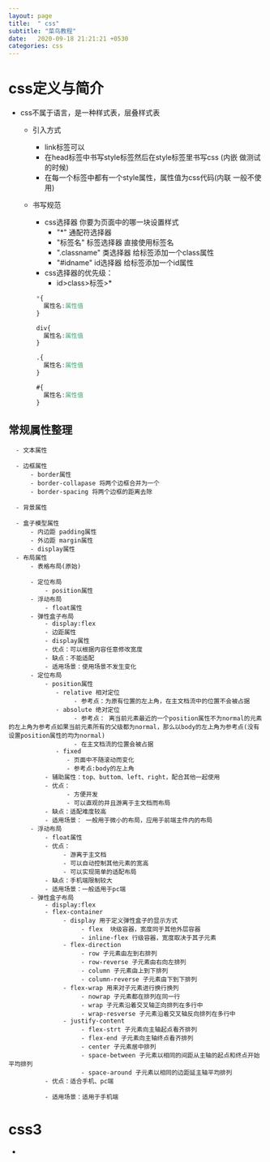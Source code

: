 ```yaml
---
layout: page
title:  " css"
subtitle: "菜鸟教程"
date:   2020-09-18 21:21:21 +0530
categories: css
--- 
```



# css定义与简介 
 - css不属于语言，是一种样式表，层叠样式表
     - 引入方式
         - link标签可以
         - 在head标签中书写style标签然后在style标签里书写css  (内嵌 做测试的时候)
         - 在每一个标签中都有一个style属性，属性值为css代码(内联 一般不使用)
     - 书写规范
         - css选择器  你要为页面中的哪一块设置样式
             - "*" 通配符选择器
             - "标签名"  标签选择器 直接使用标签名
             - ".classname" 类选择器 给标签添加一个class属性 
             - "#idname" id选择器 给标签添加一个id属性
         - css选择器的优先级：
             - id>class>标签>*
               
         ```css
          *{
            属性名:属性值
          }

          div{
            属性名:属性值
          }

          .{
            属性名:属性值
          }

          #{
            属性名:属性值
          }
         ```    
  ## 常规属性整理
      - 文本属性

      - 边框属性 
          - border属性
          - border-collapase 将两个边框合并为一个
          - border-spacing 将两个边框的距离去除

      - 背景属性
      
      - 盒子模型属性
          - 内边距 padding属性
          - 外边距 margin属性
          - display属性
      - 布局属性
          - 表格布局(原始)

          - 定位布局
              - position属性
          - 浮动布局
              - float属性
          - 弹性盒子布局
              - display:flex
              - 边距属性
              - display属性
              - 优点：可以根据内容任意修改宽度
              - 缺点：不能适配
              - 适用场景：使用场景不发生变化
          - 定位布局
              - position属性
                 - relative 相对定位
                      - 参考点：为原有位置的左上角，在主文档流中的位置不会被占据
                 - absolute 绝对定位 
                      - 参考点： 离当前元素最近的一个position属性不为normal的元素的左上角为参考点如果当前元素所有的父级都为normal，那么以body的左上角为参考点(没有设置position属性的均为normal)
                      - 在主文档流的位置会被占据
                 - fixed  
                    - 页面中不随滚动而变化
                    - 参考点:body的左上角
              - 辅助属性：top、buttom、left、right，配合其他一起使用      
              - 优点：
                    - 方便开发
                    - 可以直观的并且游离于主文档而布局   
              - 缺点：适配难度较高       
              - 适用场景： 一般用于微小的布局，应用于前端主件内的布局 
          - 浮动布局
              - float属性
              - 优点：
                   - 游离于主文档
                   - 可以自动控制其他元素的宽高
                   - 可以实现简单的适配布局
              - 缺点：手机端限制较大
              - 适用场景：一般适用于pc端
          - 弹性盒子布局
              - display:flex
              - flex-container
                   - display 用于定义弹性盒子的显示方式
                        - flex  块级容器，宽度同于其他外层容器
                        - inline-flex 行级容器，宽度取决于其子元素
                   - flex-direction
                        - row 子元素由左到右排列
                        - row-reverse 子元素由右向左排列
                        - column 子元素由上到下排列
                        - column-reverse 子元素由下到下排列   
                   - flex-wrap 用来对子元素进行换行换列
                        - nowrap 子元素都在排列在同一行
                        - wrap 子元素沿着交叉轴正向排列在多行中
                        - wrap-resverse 子元素沿着交叉轴反向排列在多行中 
                   - justify-content
                        - flex-strt 子元素向主轴起点看齐排列
                        - flex-end 子元素向主轴终点看齐排列
                        - center 子元素居中排列
                        - space-between 子元素以相同的间距从主轴的起点和终点开始平均排列
                        - space-around 子元素以相同的边距延主轴平均排列           
              - 优点：适合手机、pc端

              - 适用场景：适用于手机端     
  
# css3
- 
